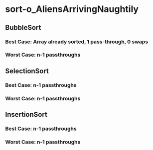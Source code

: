 # sort-o_AliensArrivingNaughtily

## BubbleSort
### Best Case: Array already sorted, 1 pass-through, 0 swaps
### Worst Case: n-1 passthroughs

## SelectionSort
### Best Case: n-1 passthroughs
### Worst Case: n-1 passthroughs

## InsertionSort
### Best Case: n-1 passthroughs
### Worst Case: n-1 passthroughs
